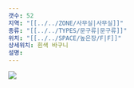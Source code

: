 ```yaml
---
갯수: 52
지역: "[[../../ZONE/사무실|사무실]]"
종류: "[[../../TYPES/문구류|문구류]]"
위치: "[[../../SPACE/높은장/F|F]]"
상세위치: 흰색 바구니
설명:
---
```

![](http://192.168.50.22/images/240607_IMG_0187.jpg)